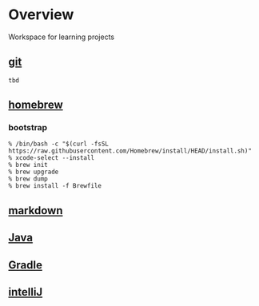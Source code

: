 # Overview
Workspace for learning projects

## [git](https://phoenixnap.com/kb/how-to-use-git)

```shell
tbd
```

## [homebrew](https://brew.sh)
### bootstrap
```shell
% /bin/bash -c "$(curl -fsSL https://raw.githubusercontent.com/Homebrew/install/HEAD/install.sh)"
% xcode-select --install
% brew init
% brew upgrade
% brew dump
% brew install -f Brewfile
```
## [markdown](https://www.markdownguide.org/cheat-sheet/)
## [Java](https://www.oracle.com/java/technologies/javase/jdk17-archive-downloads.html)
## [Gradle](https://docs.gradle.org/current/userguide/userguide.html)
## [intelliJ]()